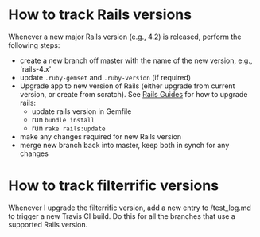 # How to track Rails versions

Whenever a new major Rails version (e.g., 4.2) is released, perform the
following steps:

* create a new branch off master with the name of the new version, e.g., 'rails-4.x'
* update `.ruby-gemset` and `.ruby-version` (if required)
* Upgrade app to new version of Rails (either upgrade from current version, or
  create from scratch). See [Rails Guides](http://edgeguides.rubyonrails.org/upgrading_ruby_on_rails.html)
  for how to upgrade rails:
    * update rails version in Gemfile
    * run `bundle install`
    * run `rake rails:update`
* make any changes required for new Rails version
* merge new branch back into master, keep both in synch for any changes


# How to track filterrific versions

Whenever I upgrade the filterrific version, add a new entry to /test_log.md
to trigger a new Travis CI build. Do this for all the branches that use a
supported Rails version.
